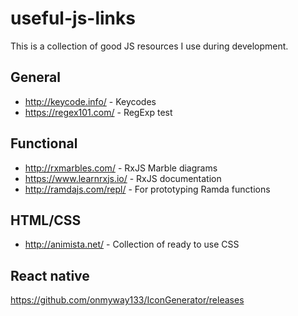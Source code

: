 # useful-js-links

This is a collection of good JS resources I use during development.

## General
  * http://keycode.info/ - Keycodes
  * https://regex101.com/ - RegExp test

## Functional
  * http://rxmarbles.com/ - RxJS Marble diagrams
  * https://www.learnrxjs.io/ - RxJS documentation
  * http://ramdajs.com/repl/ - For prototyping Ramda functions

## HTML/CSS

  * http://animista.net/ - Collection of ready to use CSS

## React native
https://github.com/onmyway133/IconGenerator/releases
